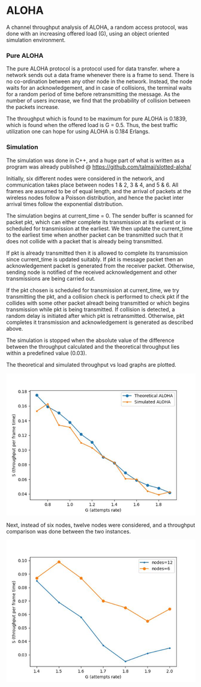 # ALOHA

A channel throughput analysis of ALOHA, a random access protocol, was done with an increasing offered load (G), using an object oriented simulation environment.

### Pure ALOHA

The pure ALOHA protocol is a protocol used for data transfer. where a network sends out a data frame whenever there is a frame to send. There is no co-ordination between any other node in the network. Instead, the node waits for an acknowledgement, and in case of collisions, the terminal waits for a random period of time before retransmitting the message. As the number of users increase, we find that the probability of collision between the packets increase. 

The throughput which is found to be maximum for pure ALOHA is 0.1839, which is found when the offered load is G = 0.5. Thus, the best traffic utilization one can hope for using ALOHA is 0.184 Erlangs. 

### Simulation 

The simulation was done in C++, and a huge part of what is written as a program was already published @ https://github.com/talmai/slotted-aloha/

Initially, six different nodes were considered in the network, and communication takes place between nodes 1 & 2, 3 & 4, and 5 & 6. All frames are assumed to be of equal length, and the arrival of packets at the wireless nodes follow a Poisson distribution, and hence the packet inter arrival times follow the exponential distribution. 

The simulation begins at current_time = 0. The sender buffer is scanned for packet pkt, which can either complete its transmission at its earliest or is scheduled for transmission at the earliest. We then update the current_time to the earliest time when another packet can be transmitted such that it does not collide with a packet that is already being transmitted. 

If pkt is already transmitted then it is allowed to complete its transmission since current_time is updated suitably. If pkt is message packet then an acknowledgement packet is generated from the receiver packet. Otherwise, sending node is notified of the received acknowledgement and other transmissions are being carried out. 

If the pkt chosen is scheduled for transmission at current_time, we try transmitting the pkt, and a collision check is performed to check pkt if the collides with some other packet alreadt being transmitted or which begins transmission while pkt is being transmitted. If collision is detected, a random delay is initiated after which pkt is retransmitted. Otherwise, pkt completes it transmission and acknowledgement is generated as described above. 

The simulation is stopped when the absolute value of the difference between the throughput calculated and the theoretical throughput lies within a predefined value (0.03).

The theoretical and simulated throughput vs load graphs are plotted.

![.](https://github.com/dorza-klauss/ALOHA/blob/main/results/plotV3.jpeg)

Next, instead of six nodes, twelve nodes were considered, and a throughput comparison was done between the two instances. 

![.](https://github.com/dorza-klauss/ALOHA/blob/main/results/plotV4.jpeg)



